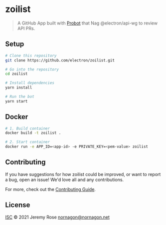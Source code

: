 # zoilist

> A GitHub App built with [Probot](https://github.com/probot/probot) that Nag @electron/api-wg to review API PRs.

## Setup

```sh
# Clone this repository
git clone https://github.com/electron/zoilist.git

# Go into the repository
cd zoilist

# Install dependencies
yarn install

# Run the bot
yarn start
```

## Docker

```sh
# 1. Build container
docker build -t zoilist .

# 2. Start container
docker run -e APP_ID=<app-id> -e PRIVATE_KEY=<pem-value> zoilist
```

## Contributing

If you have suggestions for how zoilist could be improved, or want to report a bug, open an issue! We'd love all and any contributions.

For more, check out the [Contributing Guide](CONTRIBUTING.md).

## License

[ISC](LICENSE) © 2021 Jeremy Rose <nornagon@nornagon.net>
